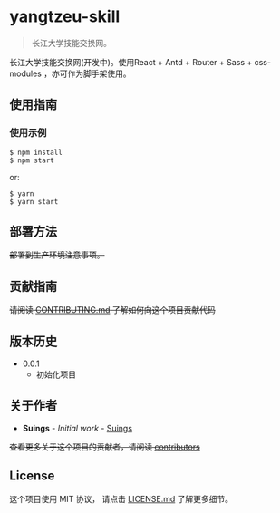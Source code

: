 # yangtzeu-skill

> 长江大学技能交换网。

长江大学技能交换网(开发中)。使用React + Antd + Router + Sass + css-modules ，亦可作为脚手架使用。

## 使用指南

### 使用示例

```
$ npm install
$ npm start
```

or:

```
$ yarn
$ yarn start
```

## 部署方法

~~部署到生产环境注意事项。~~

## 贡献指南

~~请阅读 [CONTRIBUTING.md](#) 了解如何向这个项目贡献代码~~

## 版本历史

* 0.0.1
    * 初始化项目

## 关于作者

* **Suings** - *Initial work* - [Suings](https://github.com/Suings)

~~查看更多关于这个项目的贡献者，请阅读 [contributors](#)~~

## License

这个项目使用 MIT 协议， 请点击 [LICENSE.md](LICENSE.md) 了解更多细节。